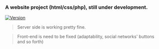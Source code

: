 ### A website project (html/css/php), still under development.

[![Version](https://img.shields.io/badge/version-0.2-yellow.svg)](https://github.com/Leucist/web_okna)

> Server side is working pretty fine.

> Front-end is need to be fixed (adaptability, social networks' buttons and so forth)

